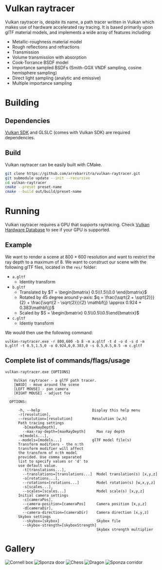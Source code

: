 # Vulkan raytracer
Vulkan raytracer is, despite its name, a path tracer written in Vulkan which makes use of hardware accelerated ray tracing. It is based primarily upon glTF material models, and implements a wide array of features including:
- Metallic-roughness material model
- Rough reflections and refractions
- Transmission
- Volume transmission with absorption
- Cook-Torrance BSDF model
- Importance sampled BSDFs (Smith-GGX VNDF sampling, cosine hemisphere sampling)
- Direct light sampling (analytic and emissive)
- Multiple importance sampling

# Building

## Dependencies
[Vulkan SDK](https://vulkan.lunarg.com/sdk/home) and GLSLC (comes with Vulkan SDK) are required dependencies.

## Build
Vulkan raytracer can be easily built with CMake.

```bash
git clone https://github.com/arrebarritra/vulkan-raytracer.git
git submodule update --init --recursive
cd vulkan-raytracer
cmake --preset preset-name
cmake --build out/build/preset-name
```

# Running
Vulkan raytracer requires a GPU that supports raytracing. Check [Vulkan Hardware Database](https://vulkan.gpuinfo.org/listdevices.php) to see if your GPU is supported.


## Example
We want to render a scene at $800 \times 600$ resolution and want to restrict the ray depth to a maximum of $8$. 
We want to construct our scene with the following glTF files, located in the `res/` folder:
- `a.gltf`
    - Identity transform
- `b.gltf`
    - Translated by $T = \begin{bmatrix} 0.5\\1.5\\0.0 \end{bmatrix}$
    - Rotated by 45 degree around y-axis: $q = \frac{\sqrt{2 + \sqrt{2}}}{2} + \frac{\sqrt{2 - \sqrt{2}}}{2} \mathbf{j} \approx 0.924 + 0.383\mathbf{j}$
    - Scaled by $S = \begin{bmatrix} 0.5\\0.5\\0.5\end{bmatrix}$
- `c.gltf`
    - Identiy transform

We would then use the following command:
```
vulkan-raytracer.exe -r 800,600 -b 8 -m a.gltf -t d -o d -s d -m b.gltf -t 0.5,1.5,0 -o 0.924,0,0.383,0 -s 0.5,0.5,0.5 -m c.gltf
```

## Complete list of commands/flags/usage

```
vulkan-raytracer.exe {OPTIONS}

    Vulkan raytracer - a glTF path tracer.
    [WASD] - move around the scene
    [LEFT MOUSE] - pan camera
    [RIGHT MOUSE] - adjust fov

  OPTIONS:

      -h, --help                        Display this help menu
      -r[resolution],
      --resolution=[resolution]         Resolution [w,h]
      Path tracing settings
        -b[maxRayDepth],
        --max-ray-depth=[maxRayDepth]     Max ray depth
      -m[models...],
      --models=[models...]              glTF model file(s)
      Transform modifiers - the n:th
      transform modifier will affect
      the transform of n:th model
      provided. Use comma separated
      list to specify values or 'd' to
      use default value.
        -t[translations...],
        --translations=[translations...]  Model translation(s) [x,y,z]
        -o[rotations...],
        --rotations=[rotations...]        Model rotation(s) [w,x,y,z]
        -s[scales...],
        --scales=[scales...]              Model scale(s) [x,y,z]
      Initial camera settings
        -c[cameraPos],
        --camera-position=[cameraPos]     Camera position [x,y,z]
        -d[cameraDir],
        --camera-direction=[cameraDir]    Camera direction [x,y,z]
      Skybox settings
        --skybox=[skybox]                 Skybox file
        --skybox-strength=[skyboxStrength]
                                          Skybox strength multiplier
```

# Gallery
![Cornell box](img/cornell-box.png)
![Sponza door](img/sponza-door.png)
![Chess](img/chess.png)
![Dragon](img/dragon.png)
![Sponza corridor](img/sponza-corridor.png)
